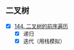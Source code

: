 ## 二叉树

- [x] [144. 二叉树的前序遍历](https://leetcode-cn.com/problems/binary-tree-preorder-traversal/)
  - [x] 递归
  - [x] 迭代（用栈模拟）